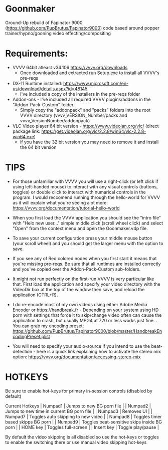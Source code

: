 # Goonmaker

Ground-Up rebuild of Fapinator 9000 (https://github.com/PupBrutus/Fapinator9000) code based around popper trainer/hypno/gooning video effecting/compositing


Requirements: 
=========
* VVVV 64bit atleast v34.106 https://vvvv.org/downloads
	* Once downloaded and extracted run Setup.exe to install all VVVV's pre-reqs	
* DX-11 Runtime installed: https://www.microsoft.com/en-us/download/details.aspx?id=48145 
	* I've included a copy of the installers in the pre-reqs folder	
* Addon-ons - I've included all required VVVV plugins/addons in the "Addon-Pack-Custom" folder. 
	* Simply copy the "addonpack" and "packs" folders into the root VVVV directory (vvvv_VERSION_Number/packs and vvvv_VersionNumber/addonpack)
* VLC Video player 64 bit version - https://www.videolan.org/vlc/ (direct package link: https://get.videolan.org/vlc/2.2.8/win64/vlc-2.2.8-win64.exe) 
	* if you have the 32 bit version you may need to remove it and install the 64 bit version
	
TIPS
=========

* For those unfamiliar with VVVV you will use a right-click (or left click if using left-handed mouse) to interact with any visual controls (buttons, toggles) or double click to interact with numarical controls in the program. I would reccomend running through the hello-world for VVVV as it will explain what you're seeing alot more: https://vvvv.org/documentation/tutorial-hello-world

* When you first load the VVVV application you should see the "intro file" with "Helo new user..." simple middle click (scroll wheel click) and select "Open" from the context menu and open the Goonmaker.v4p file. 

* To save your current configuration press your middle mouse button (your scroll wheel) and you should get the larger menu with the option to save. 

* If you see any of Red colored nodes when you first start it means that you're missing pre-reqs. Be sure that all runtimes are installed correctly and you've copied over the Addon-Pack-Custom sub-folders.

* It might not run perfectly on the first-run VVVV is very particular like that. First load the application and specify your video directory with the VideoDir box at the top of the window then save, and reload the application (CTRL+R). 

* I do re-encode most of my own videos using either Adobe Media Encoder or https://handbreak.fr - Depending on your system using HD porn with settings that force it to skip/change video often can cause the application to crash, but usually MPG4 at 720 or less works just fine. . You can grab my encoding preset: https://github.com/PupBrutus/Fapinator9000/blob/master/HandbreakEncodingPreset.plist 

* You will need to specify your audio-source if you intend to use the beat-detection - here is a quick link explaining how to activate the stereo mix option: https://vvvv.org/documentation/accessing-stereo-mix 


HOTKEYS
=========

Be sure to enable hot-keys for primary in-session controls (disabled by default)

Current Hotkeys
| Numpad1 | Jumps to new BG porn file |
| Numpad2 | Jumps to new time in current BG porn file |
| Numpad3 | Removes UI |
| Numpad7 | Toggles auto skipping to new video |
| Numpad8 | Toggles timer based skipps  BG porn |
| Numpad9 | Toggles beat-sensitive skips inside BG porn |
| HOME key | Toggles full-screen |
| Insert key | Toggle play/pause |

By default the video skipping is all disabled so use the hot-keys or toggles to enable the switching there or use manual video skipping hot-keys

